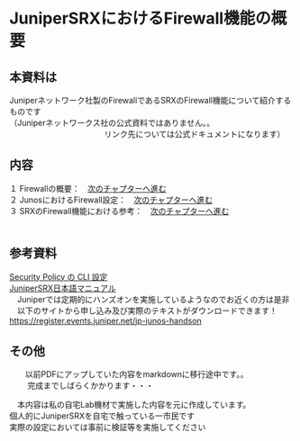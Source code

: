 # JuniperSRXにおけるFirewall機能の概要

## 本資料は
Juniperネットワーク社製のFirewallであるSRXのFirewall機能について紹介するものです <br>
（Juniperネットワークス社の公式資料ではありません。。<br>
　　　　　　　　　　　　リンク先については公式ドキュメントになります）<br>
            
## 内容
１ Firewallの概要：　[次のチャプターへ進む](./Firewall-ovewview.md) <br>
２ JunosにおけるFirewall設定：　[次のチャプターへ進む](./Junos-Firewall-config.md)<br> 
３ SRXのFirewall機能における参考：　[次のチャプターへ進む](./Firewall-reference.md)<br>　

## 参考資料
  [Security Policy の CLI 設定](https://www.juniper.net/content/dam/www/assets/additional-resources/jp/ja/301-security-policy.pdf)<br>
  [JuniperSRX日本語マニュアル](https://junipernetworks.zendesk.com/hc/ja/articles/6484920105103-SRX-%E6%97%A5%E6%9C%AC%E8%AA%9E%E3%83%9E%E3%83%8B%E3%83%A5%E3%82%A2%E3%83%AB)<br>
　Juniperでは定期的にハンズオンを実施しているようなのでお近くの方は是非<br>
 　以下のサイトから申し込み及び実際のテキストがダウンロードできます！<br>
  https://register.events.juniper.net/jp-junos-handson<br>
   

## その他
　　以前PDFにアップしていた内容をmarkdownに移行途中です。。<br>　
  　完成までしばらくかかります・・・　　
 
 　本内容は私の自宅Lab機材で実施した内容を元に作成しています。<br>
   個人的にJuniperSRXを自宅で触っている一市民です <br>
  実際の設定においては事前に検証等を実施してください<br>　


  
